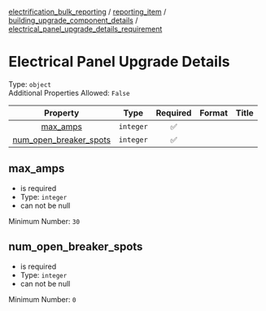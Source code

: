 


  
[electrification_bulk_reporting](electrification_bulk_reporting.md) / [reporting_item](reporting_item.md) / [building_upgrade_component_details](building_upgrade_component_details.md) / [electrical_panel_upgrade_details_requirement](electrical_panel_upgrade_details_requirement.md)
# Electrical Panel Upgrade Details
  
Type: `object`  
Additional Properties Allowed: `False`  
  

|Property|Type|Required|Format|Title|
| :---: | :---: | :---: | :---: | :---: |
|[max_amps](#max_amps)|`integer`|:white_check_mark:|||
|[num_open_breaker_spots](#num_open_breaker_spots)|`integer`|:white_check_mark:|||

## max_amps
  
  
  

- is required
- Type: `integer`
- can not be null
  
Minimum Number: `30`
## num_open_breaker_spots
  
  
  

- is required
- Type: `integer`
- can not be null
  
Minimum Number: `0`